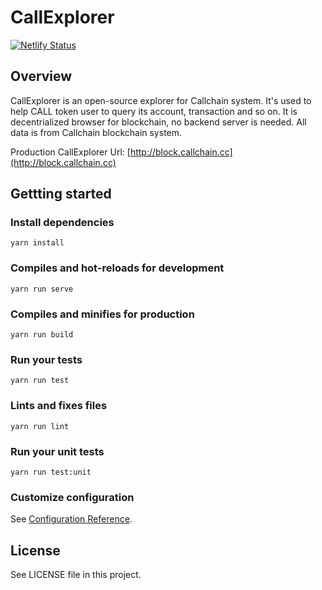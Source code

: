 # CallExplorer

[![Netlify Status](https://api.netlify.com/api/v1/badges/eb2f9e11-d64a-448d-89ff-08dd873096b5/deploy-status)](https://app.netlify.com/sites/callexplorer/deploys)

## Overview

CallExplorer is an open-source explorer for Callchain system. It's used to help CALL token user to query its account, transaction and so on. It is decentrialized browser for blockchain, no backend server is needed. All data is from Callchain blockchain system.


Production CallExplorer Url: [http://block.callchain.cc](http://block.callchain.cc)


## Gettting started

### Install dependencies
```
yarn install
```

### Compiles and hot-reloads for development
```
yarn run serve
```

### Compiles and minifies for production
```
yarn run build
```

### Run your tests
```
yarn run test
```

### Lints and fixes files
```
yarn run lint
```

### Run your unit tests
```
yarn run test:unit
```

### Customize configuration
See [Configuration Reference](https://cli.vuejs.org/config/).

## License

See LICENSE file in this project.

